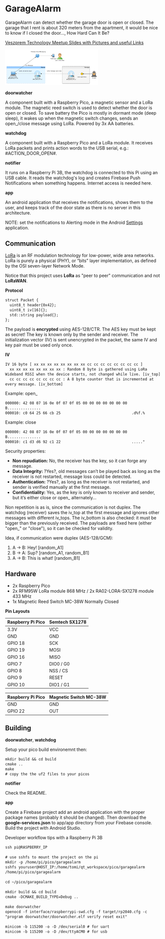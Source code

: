 GarageAlarm
===========

GarageAlarm can detect whether the garage door is open or closed.
The garage that I rent is about 320 meters from the apartment,
it would be nice to know if I closed the door..., How Hard Can It Be?


<a href="https://docs.google.com/presentation/d/1tIYUefcGcdnDLyIjWLCoXbDT66C93z82hiz6jU8Zyz8">Veszprem Technology Meetup Slides with Pictures and useful Links</a>



<img src="doc/architecture.png" width="300"/>


**doorwatcher**

A component built with a Raspberry Pico, a magnetic sensor and a LoRa module.
The magnetic reed switch is used to detect whether the door is open or closed.
To save battery the Pico is mostly in dormant mode (deep sleep), it wakes up
when the magnetic switch changes, sends an open_/close message using LoRa.
Powered by 3x AA batteries.


**watchdog**

A component built with a Raspberry Pico and a LoRa module. It receives LoRa packets
and prints action words to the USB serial, e.g.: #ACTION_DOOR_OPEN#.


**notifier**

It runs on a Raspberry Pi 3B, the watchdog is connected to this Pi using an USB cable.
It reads the watchdog's log and creates Firebase Push Notifications when something happens.
Internet access is needed here.


**app**

An android application that receives the notifications, shows them to the user,
and keeps track of the door state as there is no server in this architecture.

NOTE: set the notifications to Alerting mode in the Android <a href="https://support.google.com/android/answer/9079661?hl=en#zippy=%2Cchoose-if-notifications-interrupt-you-or-stay-silent">Settings</a> application.

Communication
-------------

<a href="https://lora-developers.semtech.com/documentation/tech-papers-and-guides/lora-and-lorawan/">LoRa</a> is an RF
modulation technology for low-power, wide area networks. LoRa is purely a physical (PHY), or “bits”
layer implementation, as defined by the OSI seven-layer Network Mode.

Notice that this project uses **LoRa** as "peer to peer" communication and not **LoRaWAN**.

**Protocol**
```
struct Packet {
  uint8_t header{0x42};
  uint8_t iv[16]{};
  std::string payload{};
};
```

The payload is **encrypted** using AES-128/CTR. The AES key must be kept as secret! The key is known only by
the sender and receiver. The initialization vector (IV) is sent unencrypted in the packet, the same IV and key pair must be used
only once.

**IV** 
```
IV 16 byte [ xx xx xx xx xx xx xx xx cc cc cc cc cc cc cc cc ]
  xx xx xx xx xx xx xx xx : Random 8 byte is gathered using LoRa Wideband RSSI when the device starts, not changed while live. [iv_top]
  cc cc cc cc cc cc cc cc : A 8 byte counter that is incremented at every message. [iv_bottom]
```

Example: open_
```
000000: 42 08 07 16 0e 0f 07 0f 05 00 00 00 00 00 00 00  B...............
000010: c0 64 25 66 cb 25                                .d%f.%
```

Example: close
```
000000: 42 08 07 16 0e 0f 07 0f 05 00 00 00 00 00 00 00  B...............
000010: c1 d3 d6 92 c1 22                                ....."
```

Security properties:
 - **Non repudiation:** No, the receiver has the key, so it can forge any message.
 - **Data Integrity:** ?Yes?, old messages can’t be played back as long as the receiver is not restarted, message loss could be detected.
 - **Authentication:** ?Yes?, as long as the receiver is not restarted, and sender is verified manually at the first message.
 - **Confidentiality:** Yes, as the key is only known to receiver and sender, but it’s either close or open_ alternately...

Non repetition is as is, since the communication is not duplex. The watchdog (receiver) saves the iv_top at the
first message and ignores other messages with different iv_tops. The iv_bottom is also checked: it must be bigger than
the previously received. The payloads are fixed here (either "open_" or "close"), so it can be checked for validity.


Idea, if communication were duplex (AES-128/GCM):

 1. A -> B: Hey! [random_A1]
 2. B -> A: Sup? [random_A1, random_B1]
 3. A -> B: This is what! [random_B1]


Hardware
--------

 - 2x Raspberry Pico
 - 2x RFM95W LoRa module 868 MHz / 2x RA02-LORA-SX1278 module 433 MHz
 - 1x Magnetic Reed Switch MC-38W Normally Closed


**Pin Layouts**


| Raspberry Pi Pico | Semtech SX1278 |
| ----------------- | -------------- |
| 3.3V | VCC |
| GND | GND |
| GPIO 18 | SCK |
| GPIO 19 | MOSI |
| GPIO 16 | MISO |
| GPIO 7 | DIO0 / G0 |
| GPIO 8 | NSS / CS |
| GPIO 9 | RESET |
| GPIO 10 | DIO1 / G1 |


| Raspberry Pi Pico | Magnetic Switch MC-38W |
| ----------------- | ---------------------- |
| GND | GND |
| GPIO 22 | OUT |



Building
--------

**doorwatcher**, **watchdog**

Setup your pico build environemnt then:
```
mkdir build && cd build
cmake ..
make
# copy the the uf2 files to your picos
```

**notifier**

Check the README.

**app**

Create a Firebase project add an android application with the proper package names (probably it should be changed).
Then download the **google-services.json** to app/app directory from your Firebase console.
Build the project with Android Studio.


Developer workflow tips with a Raspberry Pi 3B

```
ssh pi@RASPBERRY_IP

# use sshfs to mount the project on the pi
mkdir -p /home/pi/pico/garagealarm
sshfs youruser@HOST_IP:/home/tomi/qt_workspace/pico/garagealarm /home/pi/pico/garagealarm

cd ~/pico/garagealarm

mkdir build && cd build
cmake -DCMAKE_BUILD_TYPE=Debug ..

make doorwatcher
openocd -f interface/raspberrypi-swd.cfg -f target/rp2040.cfg -c "program doorwatcher/doorwatcher.elf verify reset exit"

minicom -b 115200 -o -D /dev/serial0 # for uart
minicom -b 115200 -o -D /dev/ttyACM0 # for usb
```
